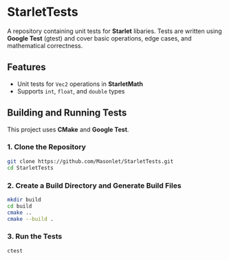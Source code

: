 # StarletTests
A repository containing unit tests for **Starlet** libaries. Tests are written using **Google Test** (gtest) and cover basic operations, edge cases, and mathematical correctness.

## Features
- Unit tests for `Vec2` operations in **StarletMath**
- Supports `int`, `float`, and `double` types

## Building and Running Tests
This project uses **CMake** and **Google Test**.

### 1. Clone the Repository
```bash
git clone https://github.com/Masonlet/StarletTests.git
cd StarletTests
```

### 2. Create a Build Directory and Generate Build Files
```bash
mkdir build
cd build
cmake ..
cmake --build .
```

### 3. Run the Tests
```bash
ctest
```
